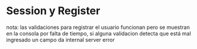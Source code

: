 # Session y Register
nota: las validaciones para registrar el usuario funcionan pero se muestran en la consola por falta de tiempo, si alguna validacion detecta que está mal ingresado un campo da internal server error
